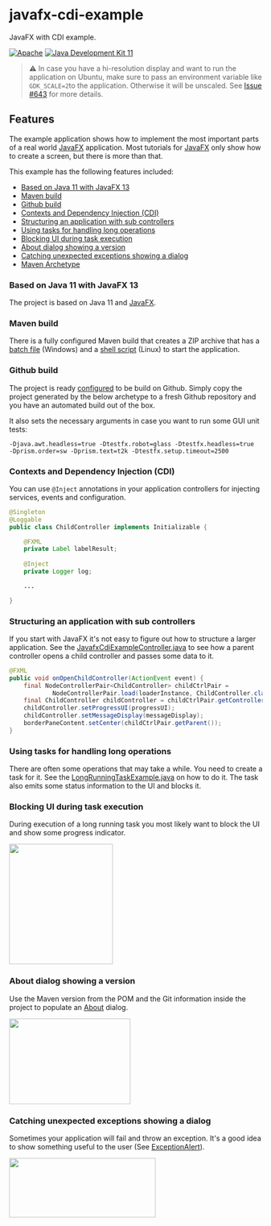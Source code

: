 # javafx-cdi-example
JavaFX with CDI example.

[![Apache](https://img.shields.io/badge/License-Apache%202.0-blue.svg)](https://opensource.org/licenses/Apache-2.0)
[![Java Development Kit 11](https://img.shields.io/badge/JDK-11-green.svg)](https://openjdk.java.net/projects/jdk/11/)

> :warning: In case you have a hi-resolution display and want to run the application on Ubuntu, make sure to pass an environment variable like `GDK_SCALE=2`to the application. Otherwise it will be unscaled. See [Issue #643](https://github.com/javafxports/openjdk-jfx/issues/643) for more details.

## Features
The example application shows how to implement the most important parts of a real world [JavaFX](https://openjfx.io/) application.
Most tutorials for [JavaFX](https://openjfx.io/) only show how to create a screen, but there is more than that.

This example has the following features included:

* [Based on Java 11 with JavaFX 13](#based-on-java-11-with-javafx-13)
* [Maven build](#maven-build)
* [Github build](#github-build)
* [Contexts and Dependency Injection (CDI)](#contexts-and-dependency-injection-cdi)
* [Structuring an application with sub controllers](#structuring-an-application-with-sub-controllers)
* [Using tasks for handling long operations](#using-tasks-for-handling-long-operations)
* [Blocking UI during task execution](#blocking-ui-during-task-execution)
* [About dialog showing a version](#about-dialog-showing-a-version)
* [Catching unexpected exceptions showing a dialog](#catching-unexpected-exceptions-showing-a-dialog)
* [Maven Archetype](https://github.com/fuinorg/javafx-cdi-archetype)

### Based on Java 11 with JavaFX 13
The project is based on Java 11 and [JavaFX](https://openjfx.io/).

### Maven build
There is a fully configured Maven build that creates a ZIP archive that has a [batch file](example/src/main/app/javafx-cdi-example.bat) (Windows) and a [shell script](example/src/main/app/javafx-cdi-example.sh) (Linux) to start the application.

### Github build
The project is ready [configured](.github/workflows/maven.yml) to be build on Github.
Simply copy the project generated by the below archetype to a fresh Github repository and you have an automated build out of the box.

It also sets the necessary arguments in case you want to run some GUI unit tests:

```
-Djava.awt.headless=true -Dtestfx.robot=glass -Dtestfx.headless=true 
-Dprism.order=sw -Dprism.text=t2k -Dtestfx.setup.timeout=2500
```

### Contexts and Dependency Injection (CDI)
You can use `@Inject` annotations in your application controllers for injecting services, events and configuration.

```java
@Singleton
@Loggable
public class ChildController implements Initializable {

    @FXML
    private Label labelResult;
    
    @Inject
    private Logger log;

    ...

}
```

### Structuring an application with sub controllers
If you start with JavaFX it's not easy to figure out how to structure a larger application.
See the [JavafxCdiExampleController.java](example/src/main/java/org/fuin/examples/javafxcdi/app/JavafxCdiExampleController.java#L72) to see how a parent controller opens a child controller and passes some data to it.

```java
@FXML
public void onOpenChildController(ActionEvent event) {
    final NodeControllerPair<ChildController> childCtrlPair = 
            NodeControllerPair.load(loaderInstance, ChildController.class);
    final ChildController childController = childCtrlPair.getController();
    childController.setProgressUI(progressUI);
    childController.setMessageDisplay(messageDisplay);
    borderPaneContent.setCenter(childCtrlPair.getParent());
}
```

### Using tasks for handling long operations
There are often some operations that may take a while. You need to create a task for it. See the [LongRunningTaskExample.java](example/src/main/java/org/fuin/examples/javafxcdi/app/LongRunningTaskExample.java) on how to do it. The task also emits some status information to the UI and blocks it.

### Blocking UI during task execution
During execution of a long running task you most likely want to block the UI and show some progress indicator.

<a href="images/progress-indicator.png"><img src="https://github.com/michael-schnell/javafx-cdi-example/raw/main/images/progress-indicator.png" width="206" height="239"></a>

### About dialog showing a version
Use the Maven version from the POM and the Git information inside the project to populate an [About](example/src/main/java/org/fuin/examples/javafxcdi/controls/AboutAlert.java) dialog.

<a href="images/about.png"><img src="https://github.com/michael-schnell/javafx-cdi-example/raw/main/images/about.png" width="241" height="170"></a>

### Catching unexpected exceptions showing a dialog
Sometimes your application will fail and throw an exception. It's a good idea to show something useful to the user (See [ExceptionAlert](example/src/main/java/org/fuin/examples/javafxcdi/controls/ExceptionAlert.java)).

<a href="images/exception-dialog.png"><img src="https://github.com/michael-schnell/javafx-cdi-example/raw/main/images/exception-dialog.png" width="291" height="118"></a>



